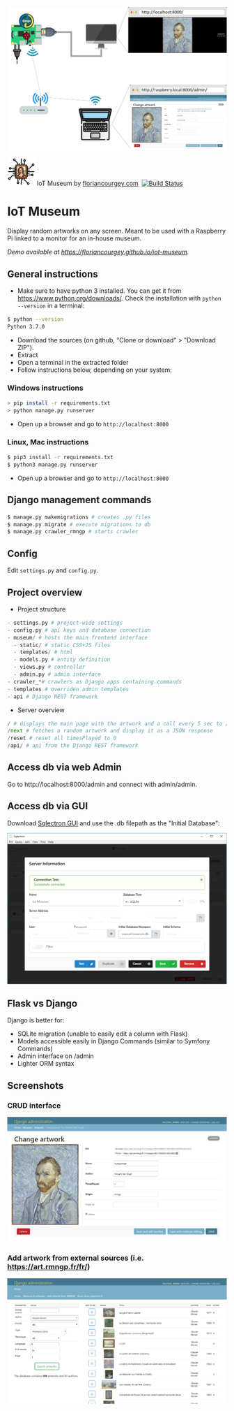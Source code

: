 ![](/docs/Architecture.jpg)

![](/museum/static/iot-museumx64.png) IoT Museum by [floriancourgey.com](https://floriancourgey.com?ref=iot-museum)
 &nbsp;[![Build Status](https://travis-ci.com/floriancourgey/iot-museum.svg?branch=master)](https://travis-ci.com/floriancourgey/iot-museum)
 
# IoT Museum
Display random artworks on any screen. Meant to be used with a Raspberry Pi linked to a monitor for an in-house museum.

*Demo available at https://floriancourgey.github.io/iot-museum.*

## General instructions
- Make sure to have python 3 installed. You can get it from https://www.python.org/downloads/. Check the installation with `python --version` in a terminal:
```bash
$ python --version
Python 3.7.0
```
- Download the sources (on github, "Clone or download" > "Download ZIP").
- Extract
- Open a terminal in the extracted folder
- Follow instructions below, depending on your system:

### Windows instructions
```bash
> pip install -r requirements.txt
> python manage.py runserver
```

- Open up a browser and go to `http://localhost:8000`

### Linux, Mac instructions
```bash
$ pip3 install -r requirements.txt
$ python3 manage.py runserver
```

- Open up a browser and go to `http://localhost:8000`

## Django management commands
```bash
$ manage.py makemigrations # creates .py files
$ manage.py migrate # execute migrations to db
$ manage.py crawler_rmngp # starts crawler
```

## Config
Edit `settings.py` and `config.py`.

## Project overview
- Project structure
```python
- settings.py # project-wide settings
- config.py # api keys and database connection
- museum/ # hosts the main frontend interface
  - static/ # static CSS+JS files
  - templates/ # html
  - models.py # entity definition
  - views.py # controller
  - admin.py # admin interface
- crawler_*# crawlers as Django apps containing commands
- templates # overriden admin templates
- api # Django REST framework
```

- Server overview
```python
/ # displays the main page with the artwork and a call every 5 sec to /next
/next # fetches a random artwork and display it as a JSON response
/reset # reset all timesPlayed to 0
/api/ # api from the Django REST framework
```

## Access db via web Admin
Go to http://localhost:8000/admin and connect with admin/admin.

## Access db via GUI
Download [Sqlectron GUI](https://sqlectron.github.io/) and use the .db filepath as the "Initial Database":

![Sqlectron configuration](/docs/sqlectron-configuration.jpg)

## Flask vs Django
Django is better for:
- SQLite migration (unable to easily edit a column with Flask)
- Models accessible easily in Django Commands (similar to Symfony Commands)
- Admin interface on /admin
- Lighter ORM syntax

## Screenshots
### CRUD interface
![](/docs/admin-edit-artwork.jpg)

### Add artwork from external sources (i.e. https://art.rmngp.fr/fr/)
![](/docs/admin-add-from-rmngp.jpg)
